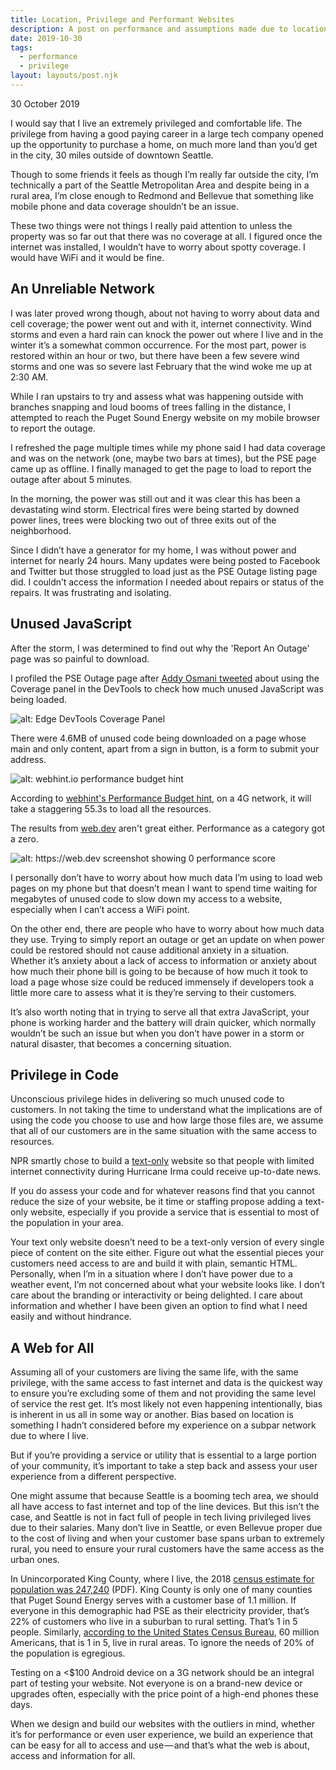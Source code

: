 ```yaml
---
title: Location, Privilege and Performant Websites
description: A post on performance and assumptions made due to location
date: 2019-10-30
tags:
  - performance
  - privilege
layout: layouts/post.njk
---
```


<p class="blog-post__date">30 October 2019</p>

I would say that I live an extremely privileged and comfortable life. The privilege from having a good paying career in a large tech company opened up the opportunity to purchase a home, on much more land than you’d get in the city, 30 miles outside of downtown Seattle. 

Though to some friends it feels as though I’m really far outside the city, I’m technically a part of the Seattle Metropolitan Area and despite being in a rural area, I’m close enough to Redmond and Bellevue that something like mobile phone and data coverage shouldn’t be an issue. 

These two things were not things I really paid attention to unless the property was so far out that there was no coverage at all. I figured once the internet was installed, I wouldn’t have to worry about spotty coverage. I would have WiFi and it would be fine. 

## An Unreliable Network

I was later proved wrong though, about not having to worry about data and cell coverage; the power went out and with it, internet connectivity. Wind storms and even a hard rain can knock the power out where I live and in the winter it’s a somewhat common occurrence. For the most part, power is restored within an hour or two, but there have been a few severe wind storms and one was so severe last February that the wind woke me up at 2:30 AM. 

While I ran upstairs to try and assess what was happening outside with branches snapping and loud booms of trees falling in the distance, I attempted to reach the Puget Sound Energy website on my mobile browser to report the outage. 

I refreshed the page multiple times while my phone said I had data coverage and was on the network (one, maybe two bars at times), but the PSE page came up as offline. I finally managed to get the page to load to report the outage after about 5 minutes. 

In the morning, the power was still out and it was clear this has been a devastating wind storm. Electrical fires were being started by downed power lines, trees were blocking two out of three exits out of the neighborhood.  

Since I didn’t have a generator for my home, I was without power and internet for nearly 24 hours. Many updates were being posted to Facebook and Twitter but those struggled to load just as the PSE Outage listing page did. I couldn’t access the information I needed about repairs or status of the repairs. It was frustrating and isolating. 


## Unused JavaScript

After the storm, I was determined to find out why the 'Report An Outage' page was so painful to download.

I profiled the PSE Outage page after [Addy Osmani tweeted](https://twitter.com/addyosmani/status/1085439006433669120) about using the Coverage panel in the DevTools to check how much unused JavaScript was being loaded.

![alt: Edge DevTools Coverage Panel](../../img/post-4/coverage-panel.png)

There were 4.6MB of unused code being downloaded on a page whose main and only content, apart from a sign in button, is a form to submit your address.

![alt: webhint.io performance budget hint](../../img/post-4/webhint-perf-budget.png)

According to [webhint's Performance Budget hint](https://webhint.io/docs/user-guide/hints/hint-performance-budget/), on a 4G network, it will take a staggering 55.3s to load all the resources.

The results from [web.dev](https://web.dev/) aren't great either. Performance as a category got a zero.  

![alt: https://web.dev screenshot showing 0 performance score](../../img/post-4/webdev-analysis.png)

I personally don’t have to worry about how much data I’m using to load web pages on my phone but that doesn’t mean I want to spend time waiting for megabytes of unused code to slow down my access to a website, especially when I can’t access a WiFi point. 

On the other end, there are people who have to worry about how much data they use. Trying to simply report an outage or get an update on when power could be restored should not cause additional anxiety in a situation. Whether it’s anxiety about a lack of access to information or anxiety about how much their phone bill is going to be because of how much it took to load a page whose size could be reduced immensely if developers took a little more care to assess what it is they’re serving to their customers.

It’s also worth noting that in trying to serve all that extra JavaScript, your phone is working harder and the battery will drain quicker, which normally wouldn’t be such an issue but when you don’t have power in a storm or natural disaster, that becomes a concerning situation.

## Privilege in Code

Unconscious privilege hides in delivering so much unused code to customers. In not taking the time to understand what the implications are of using the code you choose to use and how large those files are, we assume that all of our customers are in the same situation with the same access to resources.

NPR smartly chose to build a [text-only](https://text.npr.org/) website so that people with limited internet connectivity during Hurricane Irma could receive up-to-date news.

If you do assess your code and for whatever reasons find that you cannot reduce the size of your website, be it time or staffing propose adding a text-only website, especially if you provide a service that is essential to most of the population in your area.

Your text only website doesn’t need to be a text-only version of every single piece of content on the site either. Figure out what the essential pieces your customers need access to are and build it with plain, semantic HTML.
Personally, when I’m in a situation where I don’t have power due to a weather event, I’m not concerned about what your website looks like. I don’t care about the branding or interactivity or being delighted. I care about information and whether I have been given an option to find what I need easily and without hindrance.

## A Web for All

Assuming all of your customers are living the same life, with the same privilege, with the same access to fast internet and data is the quickest way to ensure you’re excluding some of them and not providing the same level of service the rest get. It’s most likely not even happening intentionally, bias is inherent in us all in some way or another. Bias based on location is something I hadn’t considered before my experience on a subpar network due to where I live. 

But if you’re providing a service or utility that is essential to a large portion of your community, it’s important to take a step back and assess your user experience from a different perspective. 

One might assume that because Seattle is a booming tech area, we should all have access to fast internet and top of the line devices. But this isn’t the case, and Seattle is not in fact full of people in tech living privileged lives due to their salaries. Many don’t live in Seattle, or even Bellevue proper due to the cost of living and when your customer base spans urban to extremely rural, you need to ensure your rural customers have the same access as the urban ones. 

In Unincorporated King County, where I live, the 2018 [census estimate for population was 247,240](https://www.kingcounty.gov/~/media/depts/executive/performance-strategy-budget/regional-planning/Demographics/Dec-2018-Update/UKC_profile_2018.ashx?la=en) (PDF). King County is only one of many counties that Puget Sound Energy serves with a customer base of 1.1 million. If everyone in this demographic had PSE as their electricity provider, that’s 22% of customers who live in a suburban to rural setting. That’s 1 in 5 people. Similarly, [according to the United States Census Bureau](https://www.census.gov/library/stories/2017/08/rural-america.html), 60 million Americans, that is 1 in 5, live in rural areas. To ignore the needs of 20% of the population is egregious.

Testing on a <$100 Android device on a 3G network should be an integral part of testing your website. Not everyone is on a brand-new device or upgrades often, especially with the price point of a high-end phones these days.

When we design and build our websites with the outliers in mind, whether it’s for performance or even user experience, we build an experience that can be easy for all to access and use — and that’s what the web is about, access and information for all.
